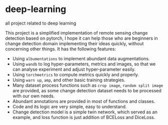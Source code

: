 # deep-learning
all project related to deep learning

This project is a simplified implementation of remote sensing change detection based on pytorch, I hope it can help those who are beginners in change detection domain implementing their ideas quickly, without concerning other things. It has the following features:

- Using `albumentations` to implement abundant data augmentations.
- Using `wandb` to log hyper-parameters, metrics and images, so that we can analyse experiment and adjust hyper-parameter easily.
- Using `torchmetrics` to compute metrics quickly and properly.
- Using `warn up`, `amp`, and other basic training strategies.
- Many dataset process functions such as `crop image`, `random split image` are provided, as some change detection dataset needs to be processed with our own needs.
- Abundant annotations are provided in most of functions and classes.
- Code and its logic are very simple, easy to understand.
- Change detection model is a simple twin network, which served as an example, and loss function is just addition of BCELoss and DiceLoss.
